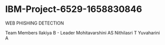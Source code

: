 # IBM-Project-6529-1658830846

WEB PHISHING DETECTION

Team Members
Ilakiya B - Leader
Mohitavarshini AS
Nithilasri T
Yuvaharini A
